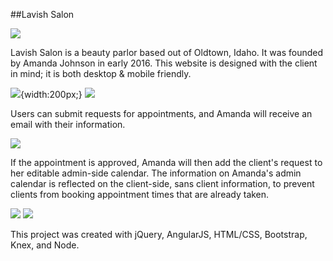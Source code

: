 ##Lavish Salon

![](client/images/lavish_logo_white.png)

Lavish Salon is a beauty parlor based out of Oldtown, Idaho. It was founded by Amanda Johnson in early 2016.
This website is designed with the client in mind; it is both desktop & mobile friendly.

![](client/images/landing_pg.png){width:200px;} ![](client/images/book_pg.png)


Users can submit requests for appointments, and Amanda will receive an email with their information.

![](client/images/email.png)

If the appointment is approved, Amanda will then add the client's request to her editable admin-side calendar. The information on Amanda's admin calendar is reflected on the client-side, sans client information, to prevent clients from booking appointment times that are already taken.

![](client/images/adminside.png) ![](client/images/clientside.png)

This project was created with jQuery, AngularJS, HTML/CSS, Bootstrap, Knex, and Node.
